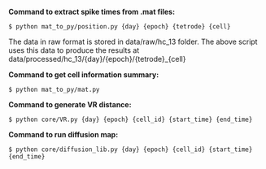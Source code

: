 **Command to extract spike times from .mat files:**

`$ python mat_to_py/position.py {day} {epoch} {tetrode} {cell}`

The data in raw format is stored in data/raw/hc_13 folder. The above script uses this
data to produce the results at data/processed/hc_13/{day}/{epoch}/{tetrode}\_{cell}

**Command to get cell information summary:**

`$ python mat_to_py/mat.py`

**Command to generate VR distance:**

`$ python core/VR.py {day} {epoch} {cell_id} {start_time} {end_time}`

**Command to run diffusion map:**

`$ python core/diffusion_lib.py {day} {epoch} {cell_id} {start_time} {end_time}`